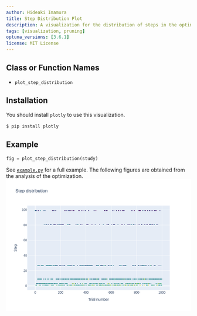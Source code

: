 ```yaml
---
author: Hideaki Imamura
title: Step Distribution Plot
description: A visualization for the distribution of steps in the optimization if you use the pruning feature.
tags: [visualization, pruning]
optuna_versions: [3.6.1]
license: MIT License
---
```


<!--
This is an example of the frontmatters.
All columns must be string.
You can omit quotes when value types are not ambiguous.
For tags, a package placed in
- package/samplers/ must include the tag "sampler"
- package/visualilzation/ must include the tag "visualization"
- package/pruners/ must include the tag "pruner"
respectively.

---
author: Optuna team
title: My Sampler
description: A description for My Sampler.
tags: [sampler, 2nd tag for My Sampler, 3rd tag for My Sampler]
optuna_versions: [3.6.1]
license: "MIT License"
---
-->

## Class or Function Names

- `plot_step_distribution`

## Installation

You should install `plotly` to use this visualization.

```bash
$ pip install plotly
```

## Example

```python
fig = plot_step_distribution(study)
```

See [`example.py`](https://github.com/optuna/optunahub-registry/blob/main/package/visualization/plot_step_distribution/example.py) for a full example.
The following figures are obtained from the analysis of the optimization.
![Step Distribution Plot](images/step-tpesampler.png "Step Distribution Plot")
